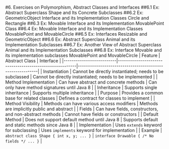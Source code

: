 #6. Exercises on Polymorphism, Abstract Classes and Interfaces
##6.1 Ex: Abstract Superclass Shape and Its Concrete Subclasses
##6.2 Ex: GeometricObject Interface and its Implementation Classes Circle and Rectangle
##6.3 Ex: Movable Interface and its Implementation MovablePoint Class
##6.4 Ex: Movable Interface and its Implementation Classes MovablePoint and MovableCircle
##6.5 Ex: Interfaces Resizable and GeometricObject
##6.6 Ex: Abstract Superclass Animal and its Implementation Subclasses
##6.7 Ex: Another View of Abstract Superclass Animal and its Implementation Subclasses
##6.8 Ex: Interface Movable and its implementation subclasses MovablePoint and MovableCircle
| Feature                  | Abstract Class                                          | Interface                                                |
|--------------------------|---------------------------------------------------------|----------------------------------------------------------|
| Instantiation            | Cannot be directly instantiated; needs to be subclassed | Cannot be directly instantiated; needs to be implemented |
| Method Implementation   | Can have abstract and concrete methods                  | Can only have method signatures until Java 8             |
| Inheritance              | Supports single inheritance                              | Supports multiple inheritance                            |
| Purpose                  | Provides a common base for related classes               | Defines a contract for classes to implement             |
| Method Visibility        | Methods can have various access modifiers               | Methods are implicitly public and abstract              |
| Fields                   | Can have fields, constructors, and non-abstract methods | Cannot have fields or constructors                       |
| Default Method           | Does not support default method until Java 8            | Supports default and static methods since Java 8          |
| Implementation           | Uses `extends` keyword for subclassing                  | Uses `implements` keyword for implementation             |
| Example                  | `abstract class Shape { int x, y; ... }`               | `interface Drawable { /* No fields */ ... }`             |

    
